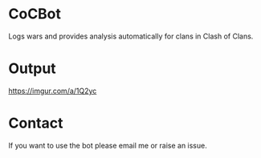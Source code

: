# CoCBot
Logs wars and provides analysis automatically for clans in Clash of Clans. 

# Output
https://imgur.com/a/1Q2yc

# Contact
If you want to use the bot please email me or raise an issue.
